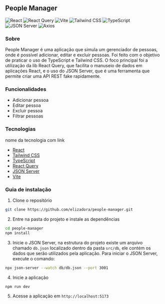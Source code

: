 ## People Manager

![React](https://img.shields.io/badge/React-20232A?style=for-the-badge&logo=react&logoColor=61DAFB)
![React Query](https://img.shields.io/badge/-React%20Query-FF4154?style=for-the-badge&logo=react%20query&logoColor=white)
![Vite](https://img.shields.io/badge/Vite-646CFF?style=for-the-badge&logo=vite&logoColor=white)
![Tailwind CSS](https://img.shields.io/badge/Tailwind_CSS-38B2AC?style=for-the-badge&logo=tailwind-css&logoColor=white)
![TypeScript](https://img.shields.io/badge/TypeScript-007ACC?style=for-the-badge&logo=typescript&logoColor=white)
![JSON Server](https://img.shields.io/badge/JSON_Server-0A0A0A?style=for-the-badge&logo=json&logoColor=white)
![Axios](https://img.shields.io/badge/Axios-5A2D81?style=for-the-badge&logo=axios&logoColor=white)


### Sobre
People Manager é uma aplicação que simula um gerenciador de pessoas, onde é possível adicionar, editar e excluir pessoas. Foi feito com o objetivo de praticar o uso de TypeScript e Tailwind CSS. O foco principal foi a utilização da lib React Query, que facilita o manuseio de dados em aplicações React, e o uso do JSON Server, que é uma ferramenta que permite criar uma API REST fake rapidamente.

### Funcionalidades
- Adicionar pessoa
- Editar pessoa
- Excluir pessoa
- Filtrar pessoas

### Tecnologias
nome da tecnologia com link

- [React](https://reactjs.org/)
- [Tailwind CSS](https://tailwindcss.com/)
- [TypeScript](https://www.typescriptlang.org/)
- [React Query](https://react-query.tanstack.com/)
- [JSON Server](https://github.com/typicode/json-server/tree/v0)
- [Vite](https://vitejs.dev/)

### Guia de instalação

1. Clone o repositório
```bash
git clone https://github.com/elizadora/people-manager.git
```

2. Entre na pasta do projeto e instale as dependências
```bash
cd people-manager
npm install
```

3. Inicie o JSON Server, na estrutura do projeto existe um arquivo chamado `db.json` localizado dentro da pasta `src/db`, ele contém os dados que serão utilizados pela aplicação. Para iniciar o JSON Server, execute o comando:

```bash
npx json-server --watch db/db.json --port 3001
```

4. Inicie a aplicação
```bash
npm run dev
```

5. Acesse a aplicação em `http://localhost:5173`